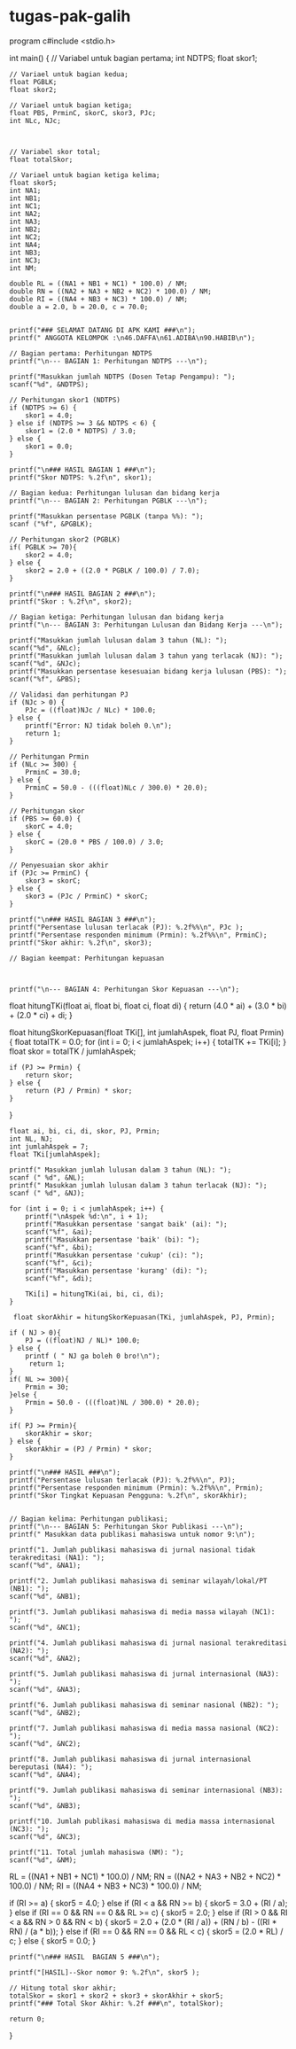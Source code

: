 # tugas-pak-galih
program
c#include <stdio.h>

int main() {
    // Variabel untuk bagian pertama;
    int NDTPS;
    float skor1;

    // Variael untuk bagian kedua;
    float PGBLK;
    float skor2;

    // Variael untuk bagian ketiga;
    float PBS, PrminC, skorC, skor3, PJc;
    int NLc, NJc;



    // Variabel skor total;
    float totalSkor;

    // Variael untuk bagian ketiga kelima;
    float skor5;
    int NA1;
    int NB1;
    int NC1;
    int NA2;
    int NA3;
    int NB2;
    int NC2;
    int NA4;
    int NB3;
    int NC3;
    int NM;

    double RL = ((NA1 + NB1 + NC1) * 100.0) / NM;
    double RN = ((NA2 + NA3 + NB2 + NC2) * 100.0) / NM;
    double RI = ((NA4 + NB3 + NC3) * 100.0) / NM;
    double a = 2.0, b = 20.0, c = 70.0;


    printf("### SELAMAT DATANG DI APK KAMI ###\n");
    printf(" ANGGOTA KELOMPOK :\n46.DAFFA\n61.ADIBA\n90.HABIB\n");

    // Bagian pertama: Perhitungan NDTPS
    printf("\n--- BAGIAN 1: Perhitungan NDTPS ---\n");

    printf("Masukkan jumlah NDTPS (Dosen Tetap Pengampu): ");
    scanf("%d", &NDTPS);

    // Perhitungan skor1 (NDTPS)
    if (NDTPS >= 6) {
        skor1 = 4.0;
    } else if (NDTPS >= 3 && NDTPS < 6) {
        skor1 = (2.0 * NDTPS) / 3.0;
    } else {
        skor1 = 0.0;
    }

    printf("\n### HASIL BAGIAN 1 ###\n");
    printf("Skor NDTPS: %.2f\n", skor1);

    // Bagian kedua: Perhitungan lulusan dan bidang kerja
    printf("\n--- BAGIAN 2: Perhitungan PGBLK ---\n");

    printf("Masukkan persentase PGBLK (tanpa %%): ");
    scanf ("%f", &PGBLK);

    // Perhitungan skor2 (PGBLK)
    if( PGBLK >= 70){
        skor2 = 4.0;
    } else {
        skor2 = 2.0 + ((2.0 * PGBLK / 100.0) / 7.0);
    }

    printf("\n### HASIL BAGIAN 2 ###\n");
    printf("Skor : %.2f\n", skor2);

    // Bagian ketiga: Perhitungan lulusan dan bidang kerja
    printf("\n--- BAGIAN 3: Perhitungan Lulusan dan Bidang Kerja ---\n");

    printf("Masukkan jumlah lulusan dalam 3 tahun (NL): ");
    scanf("%d", &NLc);
    printf("Masukkan jumlah lulusan dalam 3 tahun yang terlacak (NJ): ");
    scanf("%d", &NJc);
    printf("Masukkan persentase kesesuaian bidang kerja lulusan (PBS): ");
    scanf("%f", &PBS);

    // Validasi dan perhitungan PJ
    if (NJc > 0) {
        PJc = ((float)NJc / NLc) * 100.0;
    } else {
        printf("Error: NJ tidak boleh 0.\n");
        return 1;
    }

    // Perhitungan Prmin
    if (NLc >= 300) {
        PrminC = 30.0;
    } else {
        PrminC = 50.0 - (((float)NLc / 300.0) * 20.0);
    }

    // Perhitungan skor
    if (PBS >= 60.0) {
        skorC = 4.0;
    } else {
        skorC = (20.0 * PBS / 100.0) / 3.0;
    }

    // Penyesuaian skor akhir
    if (PJc >= PrminC) {
        skor3 = skorC;
    } else {
        skor3 = (PJc / PrminC) * skorC;
    }

    printf("\n### HASIL BAGIAN 3 ###\n");
    printf("Persentase lulusan terlacak (PJ): %.2f%%\n", PJc );
    printf("Persentase responden minimum (Prmin): %.2f%%\n", PrminC);
    printf("Skor akhir: %.2f\n", skor3);

    // Bagian keempat: Perhitungan kepuasan



    printf("\n--- BAGIAN 4: Perhitungan Skor Kepuasan ---\n");


float hitungTKi(float ai, float bi, float ci, float di) {
    return (4.0 * ai) + (3.0 * bi) + (2.0 * ci) + di;
}

float hitungSkorKepuasan(float TKi[], int jumlahAspek, float PJ, float Prmin) {
    float totalTK = 0.0;
    for (int i = 0; i < jumlahAspek; i++) {
        totalTK += TKi[i];
    }
    float skor = totalTK / jumlahAspek;

    if (PJ >= Prmin) {
        return skor;
    } else {
        return (PJ / Prmin) * skor;
    }
}

    float ai, bi, ci, di, skor, PJ, Prmin;
    int NL, NJ;
    int jumlahAspek = 7;
    float TKi[jumlahAspek];

    printf(" Masukkan jumlah lulusan dalam 3 tahun (NL): ");
    scanf (" %d", &NL);
    printf(" Masukkan jumlah lulusan dalam 3 tahun terlacak (NJ): ");
    scanf (" %d", &NJ);

    for (int i = 0; i < jumlahAspek; i++) {
        printf("\nAspek %d:\n", i + 1);
        printf("Masukkan persentase 'sangat baik' (ai): ");
        scanf("%f", &ai);
        printf("Masukkan persentase 'baik' (bi): ");
        scanf("%f", &bi);
        printf("Masukkan persentase 'cukup' (ci): ");
        scanf("%f", &ci);
        printf("Masukkan persentase 'kurang' (di): ");
        scanf("%f", &di);

        TKi[i] = hitungTKi(ai, bi, ci, di);
    }

     float skorAkhir = hitungSkorKepuasan(TKi, jumlahAspek, PJ, Prmin);

    if ( NJ > 0){
        PJ = ((float)NJ / NL)* 100.0;
    } else {
        printf ( " NJ ga boleh 0 bro!\n");
         return 1;
    }
    if( NL >= 300){
        Prmin = 30;
    }else {
        Prmin = 50.0 - (((float)NL / 300.0) * 20.0);
    }

    if( PJ >= Prmin){
        skorAkhir = skor;
    } else {
        skorAkhir = (PJ / Prmin) * skor;
    }

    printf("\n### HASIL ###\n");
    printf("Persentase lulusan terlacak (PJ): %.2f%%\n", PJ);
    printf("Persentase responden minimum (Prmin): %.2f%%\n", Prmin);
    printf("Skor Tingkat Kepuasan Pengguna: %.2f\n", skorAkhir);


    // Bagian kelima: Perhitungan publikasi;
    printf("\n--- BAGIAN 5: Perhitungan Skor Publikasi ---\n");
    printf(" Masukkan data publikasi mahasiswa untuk nomor 9:\n");

    printf("1. Jumlah publikasi mahasiswa di jurnal nasional tidak terakreditasi (NA1): ");
    scanf("%d", &NA1);

    printf("2. Jumlah publikasi mahasiswa di seminar wilayah/lokal/PT (NB1): ");
    scanf("%d", &NB1);

    printf("3. Jumlah publikasi mahasiswa di media massa wilayah (NC1): ");
    scanf("%d", &NC1);

    printf("4. Jumlah publikasi mahasiswa di jurnal nasional terakreditasi (NA2): ");
    scanf("%d", &NA2);

    printf("5. Jumlah publikasi mahasiswa di jurnal internasional (NA3): ");
    scanf("%d", &NA3);

    printf("6. Jumlah publikasi mahasiswa di seminar nasional (NB2): ");
    scanf("%d", &NB2);

    printf("7. Jumlah publikasi mahasiswa di media massa nasional (NC2): ");
    scanf("%d", &NC2);

    printf("8. Jumlah publikasi mahasiswa di jurnal internasional bereputasi (NA4): ");
    scanf("%d", &NA4);

    printf("9. Jumlah publikasi mahasiswa di seminar internasional (NB3): ");
    scanf("%d", &NB3);

    printf("10. Jumlah publikasi mahasiswa di media massa internasional (NC3): ");
    scanf("%d", &NC3);

    printf("11. Total jumlah mahasiswa (NM): ");
    scanf("%d", &NM);

RL = ((NA1 + NB1 + NC1) * 100.0) / NM;
RN = ((NA2 + NA3 + NB2 + NC2) * 100.0) / NM;
RI = ((NA4 + NB3 + NC3) * 100.0) / NM;

if (RI >= a) {
    skor5 = 4.0;
} else if (RI < a && RN >= b) {
    skor5 = 3.0 + (RI / a);
} else if (RI == 0 && RN == 0 && RL >= c) {
    skor5 = 2.0;
} else if (RI > 0 && RI < a && RN > 0 && RN < b) {
    skor5 = 2.0 + (2.0 * (RI / a)) + (RN / b) - ((RI * RN) / (a * b));
} else if (RI == 0 && RN == 0 && RL < c) {
    skor5 = (2.0 * RL) / c;
} else {
    skor5 = 0.0;
}


    printf("\n### HASIL  BAGIAN 5 ###\n");

    printf("[HASIL]--Skor nomor 9: %.2f\n", skor5 );

    // Hitung total skor akhir;
    totalSkor = skor1 + skor2 + skor3 + skorAkhir + skor5;
    printf("### Total Skor Akhir: %.2f ###\n", totalSkor);

    return 0;
}
